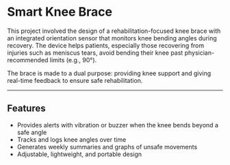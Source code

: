 # Smart Knee Brace  

This project involved the design of a rehabilitation-focused knee brace with an integrated orientation sensor that monitors knee bending angles during recovery. The device helps patients, especially those recovering from injuries such as meniscus tears, avoid bending their knee past physician-recommended limits (e.g., 90°).  

The brace is made to a dual purpose: providing knee support and giving real-time feedback to ensure safe rehabilitation.  

---

## Features
- Provides alerts with vibration or buzzer when the knee bends beyond a safe angle  
- Tracks and logs knee angles over time  
- Generates weekly summaries and graphs of unsafe movements  
- Adjustable, lightweight, and portable design  
